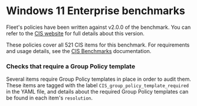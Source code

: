 # Windows 11 Enterprise benchmarks

Fleet's policies have been written against v2.0.0 of the benchmark. You can refer to the [CIS website](https://www.cisecurity.org/cis-benchmarks) for full details about this version.

These policies cover all 521 CIS items for this benchmark. For requirements and usage details, see the [CIS Benchmarks](https://fleetdm.com/docs/using-fleet/cis-benchmarks) documentation.


### Checks that require a Group Policy template

Several items require Group Policy templates in place in order to audit them.
These items are tagged with the label `CIS_group_policy_template_required` in the YAML file, and details about the required Group Policy templates can be found in each item's `resolution`.